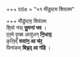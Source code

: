 +++
title = "५१ मीढुष्टम शिवतम"

+++
मीढु॑ष्टम॒ शिव॑तम  
शि॒वो न॑स् **सु॒मना॑ भव** ।   
प॒र॒मे वृ॒ख्ष आयु॑धन् **नि॒धाय॒**  
कृत्ति॒व्ँ **वसा॑न॒ आ च॑र॒**  
पिना॑कम् **बिभ्र॒द् आ ग॑हि** ।  
